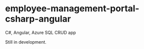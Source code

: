 # employee-management-portal-csharp-angular
C#, Angular, Azure SQL CRUD app 

Still in development.
